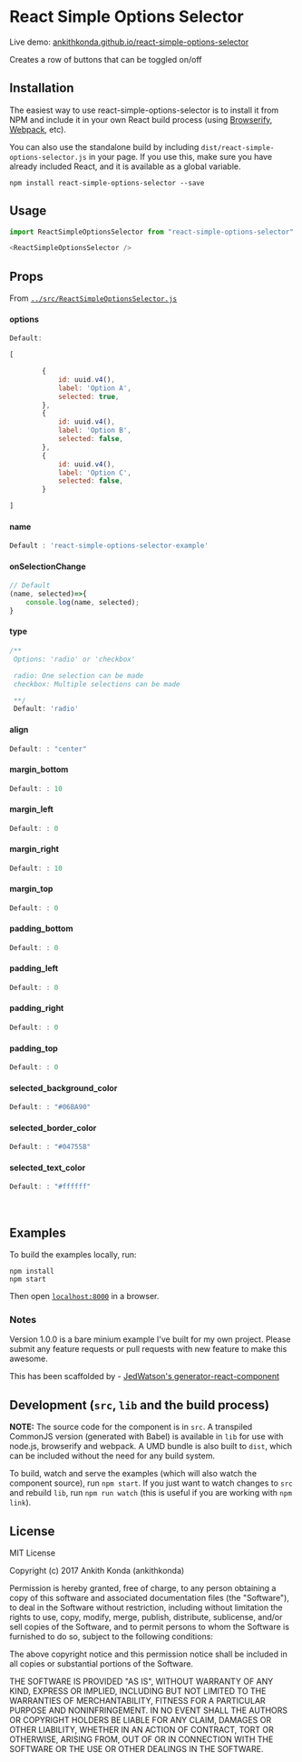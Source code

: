 # React Simple Options Selector

Live demo: [ankithkonda.github.io/react-simple-options-selector](http://ankithkonda.github.io/react-simple-options-selector/)


Creates a row of buttons that can be toggled on/off


## Installation

The easiest way to use react-simple-options-selector is to install it from NPM and include it in your own React build process (using [Browserify](http://browserify.org), [Webpack](http://webpack.github.io/), etc).

You can also use the standalone build by including `dist/react-simple-options-selector.js` in your page. If you use this, make sure you have already included React, and it is available as a global variable.

```
npm install react-simple-options-selector --save
```


## Usage

```js 
import ReactSimpleOptionsSelector from "react-simple-options-selector"

<ReactSimpleOptionsSelector />
```

## Props


From [`../src/ReactSimpleOptionsSelector.js`](../src/ReactSimpleOptionsSelector.js)



#### options

```js
Default: 

[

        {
            id: uuid.v4(), 
            label: 'Option A',
            selected: true,
        },
        {
            id: uuid.v4(), 
            label: 'Option B',
            selected: false,
        },
        {
            id: uuid.v4(),
            label: 'Option C',
            selected: false,
        }

]
```

#### name

```js
Default : 'react-simple-options-selector-example'
```

#### onSelectionChange

```js
// Default
(name, selected)=>{
    console.log(name, selected);
} 
```

#### type

```js
/**
 Options: 'radio' or 'checkbox' 

 radio: One selection can be made
 checkbox: Multiple selections can be made

 **/
 Default: 'radio'
```

#### align

```js
Default: : "center"
```

#### margin_bottom

```js
Default: : 10 
```

#### margin_left

```js
Default: : 0 
```

#### margin_right

```js
Default: : 10 
```

#### margin_top

```js
Default: : 0 
```


#### padding_bottom

```js
Default: : 0 
```

#### padding_left

```js
Default: : 0 
```

#### padding_right

```js
Default: : 0 
```

#### padding_top

```js
Default: : 0 
```

#### selected_background_color

```js
Default: : "#06BA90" 
```

#### selected_border_color

```js
Default: : "#04755B" 
```

#### selected_text_color

```js
Default: : "#ffffff" 
```
</p>
<br>


## Examples

To build the examples locally, run:

```
npm install
npm start
```

Then open [`localhost:8000`](http://localhost:8000) in a browser.

### Notes

Version 1.0.0 is a bare minium example I've built for my own project. Please submit any feature requests or pull requests with new feature to make this awesome.

This has been scaffolded by - [JedWatson's generator-react-component](https://github.com/JedWatson/generator-react-component)


## Development (`src`, `lib` and the build process)

**NOTE:** The source code for the component is in `src`. A transpiled CommonJS version (generated with Babel) is available in `lib` for use with node.js, browserify and webpack. A UMD bundle is also built to `dist`, which can be included without the need for any build system.

To build, watch and serve the examples (which will also watch the component source), run `npm start`. If you just want to watch changes to `src` and rebuild `lib`, run `npm run watch` (this is useful if you are working with `npm link`).

## License

MIT License

Copyright (c) 2017 Ankith Konda (ankithkonda)

Permission is hereby granted, free of charge, to any person obtaining a copy
of this software and associated documentation files (the "Software"), to deal
in the Software without restriction, including without limitation the rights
to use, copy, modify, merge, publish, distribute, sublicense, and/or sell
copies of the Software, and to permit persons to whom the Software is
furnished to do so, subject to the following conditions:

The above copyright notice and this permission notice shall be included in all
copies or substantial portions of the Software.

THE SOFTWARE IS PROVIDED "AS IS", WITHOUT WARRANTY OF ANY KIND, EXPRESS OR
IMPLIED, INCLUDING BUT NOT LIMITED TO THE WARRANTIES OF MERCHANTABILITY,
FITNESS FOR A PARTICULAR PURPOSE AND NONINFRINGEMENT. IN NO EVENT SHALL THE
AUTHORS OR COPYRIGHT HOLDERS BE LIABLE FOR ANY CLAIM, DAMAGES OR OTHER
LIABILITY, WHETHER IN AN ACTION OF CONTRACT, TORT OR OTHERWISE, ARISING FROM,
OUT OF OR IN CONNECTION WITH THE SOFTWARE OR THE USE OR OTHER DEALINGS IN THE
SOFTWARE.